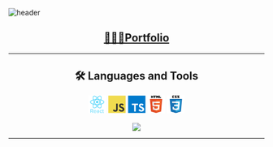 ![header](https://capsule-render.vercel.app/api?type=Egg&color=8977ad&height=200&section=header&text=Yennie&fontColor=ffffff&fontSize=70&animation=fadeIn&fontAlignY=40)

## <div align="center" > <a href="https://www.notion.so/9db4163691cc48928d1a5208b43e85e7?pvs=4" target="_blank" rel="noreferrer"> 🙋🏻‍♀️Portfolio </a> <div>

---

## <div align="center"> 🛠 Languages and Tools <div>

<p align="center">
<img src="https://raw.githubusercontent.com/devicons/devicon/master/icons/react/react-original-wordmark.svg" alt="react" width="35" height="35"/>
<img src="https://raw.githubusercontent.com/devicons/devicon/master/icons/javascript/javascript-original.svg" alt="javascript" width="35" height="35"/>
<img src="https://raw.githubusercontent.com/devicons/devicon/master/icons/typescript/typescript-original.svg" alt="typescript" width="35" height="35"/> <img src="https://raw.githubusercontent.com/devicons/devicon/master/icons/html5/html5-original-wordmark.svg" alt="html" width="35" height="35"/>
<img src="https://raw.githubusercontent.com/devicons/devicon/master/icons/css3/css3-original-wordmark.svg" alt="css3" width="35" height="35"/>
</p>

<div align="center">
<a href="https://github.com/YennieJ"><img align="center" style="height:180px" src="https://github-readme-stats.vercel.app/api/top-langs/?username=YennieJ&layout=compact&theme=nord&hide_border=true" /></a> 
</div>

---

<!-- <h2 align="center"> Projects </h2>

<p align="center"> <a href="https://github.com/YennieJ/YenPin" > <img width="330" alt="YenPin" src="https://github.com/YennieJ/YennieJ/assets/108519185/dc9d2a23-bd20-4abb-9815-295fddec9b97"></a>
<a href="https://github.com/YennieJ/Yentube" > <img width="330" alt="Yentube" src="https://github.com/YennieJ/YennieJ/assets/108519185/973a476e-741f-4a0b-a4b9-9b3d51817031"></a>
<a href="https://github.com/YennieJ/Yenflix" > <img width="330" alt="Yenflix" src="https://github.com/YennieJ/YennieJ/assets/108519185/47780b3c-207b-4648-b127-565018afc25a"></a> 
</p>
 -->
  
